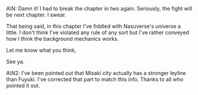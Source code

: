 A\\N: Damn it! I had to break the chapter in two again. Seriously, the fight will be next chapter. I swear.

That being said, in this chapter I've fiddled with Nasuverse's universe a little. I don't think I've violated any rule of any sort but I've rather conveyed how I think the background mechanics works.

Let me know what you think,

See ya.

A\\N2: I've been pointed out that Misaki city actually has a stronger leyline than Fuyuki. I've corrected that part to match this info. Thanks to all who pointed it out.
